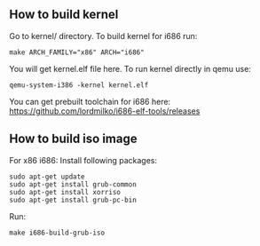 ## How to build kernel
Go to kernel/ directory. To build kernel for i686 run:
```
make ARCH_FAMILY="x86" ARCH="i686"
```
You will get kernel.elf file here. To run kernel directly in qemu use:
```
qemu-system-i386 -kernel kernel.elf
```
You can get prebuilt toolchain for i686 here: https://github.com/lordmilko/i686-elf-tools/releases
## How to build iso image
For x86 i686:
Install following packages:
```
sudo apt-get update
sudo apt-get install grub-common
sudo apt-get install xorriso
sudo apt-get install grub-pc-bin
```
Run:
```
make i686-build-grub-iso
```
